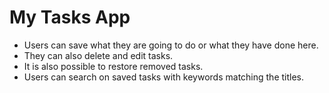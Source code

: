 # My Tasks App

- Users can save what they are going to do or what they have done here.
- They can also delete and edit tasks.
- It is also possible to restore removed tasks.
- Users can search on saved tasks with keywords matching the titles.
